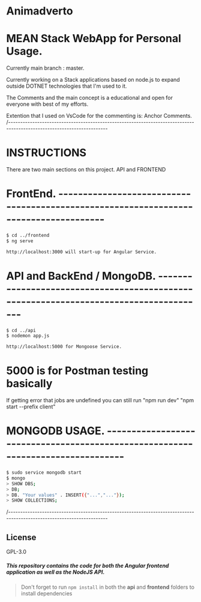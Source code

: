 # Animadverto


# MEAN Stack WebApp for Personal Usage.

Currently main branch : master.

Currently working on a Stack applications based on node.js to expand outside DOTNET 
technologies that I'm used to it.

The Comments and the main concept is a educational and open for everyone with best of my efforts.

Extention that I used on VsCode for the commenting is: Anchor Comments.
/-----------------------------------------------------------------------------------------------------------------------

# INSTRUCTIONS

There are two main sections on this project. API and FRONTEND

# FrontEnd. -------------------------------------------------------------------------------------

```sh
$ cd ../frontend
$ ng serve
```

```sh
http://localhost:3000 will start-up for Angular Service.
```

# API and BackEnd / MongoDB. --------------------------------------------------------------------------------------

```sh
$ cd ../api
$ nodemon app.js
```
```sh
http://localhost:5000 for Mongoose Service.
```
# 5000 is for Postman testing basically

If getting error that jobs are undefined you can still run "npm run dev" "npm start --prefix client"

# MONGODB USAGE. --------------------------------------------------------------------------------

```sh
$ sudo service mongodb start
$ mongo
> SHOW DBS;
> DB;
> DB. "Your values" . INSERT({"...","..."});
> SHOW COLLECTIONS;
```
/-----------------------------------------------------------------------------------------------------------------------

## License

GPL-3.0

##### This repository contains the code for both the Angular frontend application as well as the NodeJS API. 

> Don't forget to run `npm install` in both the **api** and **frontend** folders to install dependencies

